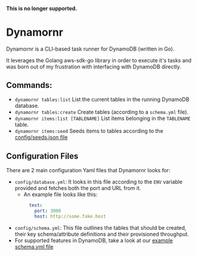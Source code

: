 #### This is no longer supported.

# Dynamornr
Dynamornr is a CLI-based task runner for DynamoDB (written in Go).

It leverages the Golang aws-sdk-go library in order to execute it's tasks and was born out of my frustration with interfacing with DynamoDB directly.

## Commands:
* `dynamornr tables:list` List the current tables in the running DynamoDB database.
* `dynamornr tables:create` Create tables (according to a `schema.yml` file).
* `dynamornr items:list [TABLENAME]` List items belonging in the `TABLENAME` table.
* `dynamornr items:seed` Seeds items to tables according to the [config/seeds.json file](https://github.com/nycdavid/dynamornr/blob/master/test/config/seeds.json)

## Configuration Files
There are 2 main configuration Yaml files that Dynamornr looks for:
* `config/database.yml`: It looks in this file according to the `ENV` variable provided and fetches both the port and URL from it.
  * An example file looks like this:
    ```yaml
      test:
        port: 3000
        host: http://some.fake.host
    ```
* `config/schema.yml`: This file outlines the tables that should be created, their key schema/attribute definitions and their provisioned throughput.
* For supported features in DynamoDB, take a look at our [example schema.yml file](https://github.com/nycdavid/dynamornr/blob/master/test/config/schema.yml)
